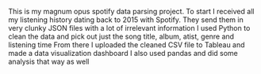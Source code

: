 This is my magnum opus spotify data parsing project. To start I received all my listening history dating back to 2015 with Spotify.
They send them in very clunky JSON files with a lot of irrelevant information
I used Python to clean the data and pick out just the song title, album, atist, genre and listening time
From there I uploaded the cleaned CSV file to Tableau and made a data visualization dashboard
I also used pandas and did some analysis that way as well 
